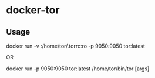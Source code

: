 # docker-tor

## Usage
docker run -v <host-path>:/home/tor/.torrc:ro -p 9050:9050 tor:latest

OR

docker run -p 9050:9050 tor:latest /home/tor/bin/tor [args]
